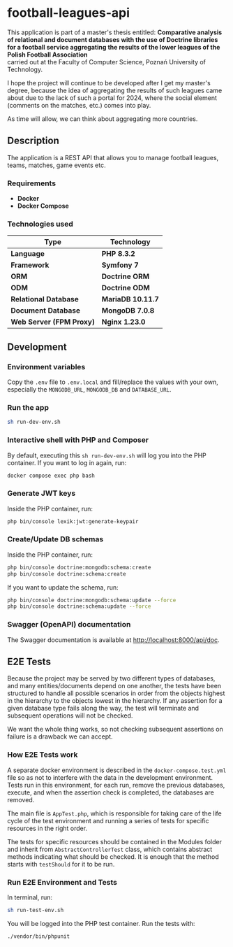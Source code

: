 # football-leagues-api

This application is part of a master's thesis entitled: 
**Comparative analysis of relational and document databases with
the use of Doctrine libraries for a football service aggregating the results of the lower leagues of the Polish Football
Association**   
carried out at the Faculty of Computer Science, Poznań University of Technology.

I hope the project will continue to be developed after I get my master's degree, because the idea of aggregating the results
of such leagues came about due to the lack of such a portal for 2024, where the social element (comments on the matches, etc.) 
comes into play. 

As time will allow, we can think about aggregating more countries.

## Description

The application is a REST API that allows you to manage football leagues, teams, matches, game events etc.

### Requirements
- **Docker**
- **Docker Compose**

### Technologies used
| **Type**                   | **Technology**      |
|----------------------------|---------------------|
| **Language**               | **PHP 8.3.2**       |
| **Framework**              | **Symfony 7**       |
| **ORM**                    | **Doctrine ORM**    |
| **ODM**                    | **Doctrine ODM**    |
| **Relational Database**    | **MariaDB 10.11.7** |
| **Document Database**      | **MongoDB 7.0.8**   |
| **Web Server (FPM Proxy)** | **Nginx 1.23.0**    |

## Development

### Environment variables
Copy the `.env` file to `.env.local` and fill/replace the values with your own,
especially the `MONGODB_URL`, `MONGODB_DB` and `DATABASE_URL`.

### Run the app
```bash
sh run-dev-env.sh
```

### Interactive shell with PHP and Composer
By default, executing this `sh run-dev-env.sh` will log you into the PHP container. If you 
want to log in again, run:
```bash
docker compose exec php bash
```

### Generate JWT keys
Inside the PHP container, run:
```bash
php bin/console lexik:jwt:generate-keypair
```

### Create/Update DB schemas
Inside the PHP container, run:
```bash
php bin/console doctrine:mongodb:schema:create
php bin/console doctrine:schema:create
```

If you want to update the schema, run:
```bash
php bin/console doctrine:mongodb:schema:update --force
php bin/console doctrine:schema:update --force
```

### Swagger (OpenAPI) documentation
The Swagger documentation is available at [http://localhost:8000/api/doc](http://localhost:8000/api/doc).

## E2E Tests
Because the project may be served by two different types of databases, and many entities/documents depend on one another,
the tests have been structured to handle all possible scenarios in order from the objects highest in the hierarchy to 
the objects lowest in the hierarchy. If any assertion for a given database type fails along the way, the test will
terminate and subsequent operations will not be checked.

We want the whole thing works, so not checking subsequent assertions on failure is a drawback we can accept.

### How E2E Tests work
A separate docker environment is described in the `docker-compose.test.yml` file so as not to interfere with the data 
in the development environment. Tests run in this environment, for each run, remove the previous databases, execute, 
and when the assertion check is completed, the databases are removed.

The main file is `AppTest.php`, which is responsible for taking care of the life cycle of the test environment and 
running a series of tests for specific resources in the right order.

The tests for specific resources should be contained in the Modules folder and inherit from `AbstractControllerTest` class, 
which contains abstract methods indicating what should be checked. It is enough that the method starts with `testShould` 
for it to be run.

### Run E2E Environment and Tests
In terminal, run:
```bash
sh run-test-env.sh
```
You will be logged into the PHP test container. Run the tests with:
```bash
./vendor/bin/phpunit
```